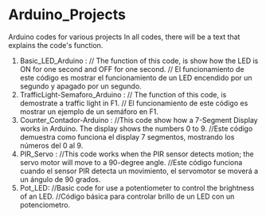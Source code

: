 # Arduino_Projects
Arduino codes for various projects
In all codes, there will be a text that explains the code's function.
1. Basic_LED_Arduino : // The function of this code, is show how the LED is ON for one second and OFF for one second.
                       // El funcionamiento de este código es mostrar el funcionamiento de un LED encendido por un segundo y apagado por un segundo.
2. TrafficLight-Semaforo_Arduino : // The function of this code, is demostrate a traffic light in F1. 
                                   // El funcionamiento de este código es mostrar un ejemplo de un semáforo en F1. 
3. Counter_Contador-Arduino :   //This code show how a 7-Segment Display works in Arduino. The display shows the numbers 0 to 9.
                                //Este código demuestra como funciona el display 7 segmentos, mostrando los números del 0 al 9.
4. PIR_Servo : //This code works when the PIR sensor detects motion; the servo motor will move to a 90-degree angle.
               //Este código funciona cuando el sensor PIR detecta un movimiento, el servomotor se moverá a un ángulo de 90 grados.
5. Pot_LED: //Basic code for use a potentiometer to control the brightness of an LED.
            //Código básica para controlar brillo de un LED con un potenciometro. 
